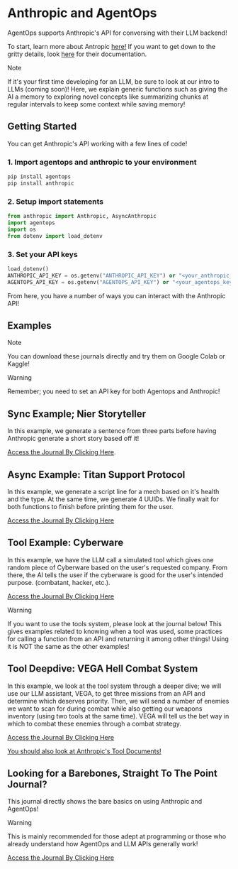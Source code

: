 # Anthropic and AgentOps

AgentOps supports Anthropic's API for conversing with their LLM backend!

To start, learn more about Antropic [here!](https://www.anthropic.com)
If you want to get down to the gritty details, look [here](https://docs.anthropic.com/en/docs/welcome) for their documentation.


> [!NOTE]
> If it's your first time developing for an LLM, be sure to look at our intro to LLMs (coming soon)! Here, we explain generic functions such as giving the AI a memory to exploring novel concepts like summarizing chunks at regular intervals to keep some context while saving memory!

## Getting Started

You can get Anthropic's API working with a few lines of code!

### 1. Import agentops and anthropic to your environment

```python
pip install agentops
pip install anthropic
```

### 2. Setup import statements

```python
from anthropic import Anthropic, AsyncAnthropic
import agentops
import os
from dotenv import load_dotenv
```

### 3. Set your API keys

```python
load_dotenv()
ANTHROPIC_API_KEY = os.getenv("ANTHROPIC_API_KEY") or "<your_anthropic_key>"
AGENTOPS_API_KEY = os.getenv("AGENTOPS_API_KEY") or "<your_agentops_key>"
```

From here, you have a number of ways you can interact with the Anthropic API!

## Examples

> [!NOTE]
> You can download these journals directly and try them on Google Colab or Kaggle!


> [!WARNING]
> Remember; you need to set an API key for both Agentops and Anthropic!


## Sync Example; Nier Storyteller

In this example, we generate a sentence from three parts before having Anthropic generate a short story based off it!

[Access the Journal By Clicking Here](./anthropic-example-sync.ipynb).

## Async Example: Titan Support Protocol

In this example, we generate a script line for a mech based on it's health and the type. At the same time, we generate 4 UUIDs. We finally wait for both functions to finish before printing them for the user.

[Access the Journal By Clicking Here](./anthropic-example-async.ipynb)

## Tool Example: Cyberware

In this example, we have the LLM call a simulated tool which gives one random piece of Cyberware based on the user's requested company. From there, the AI tells the user if the cyberware is good for the user's intended purpose. (combatant, hacker, etc.).

[Access the Journal By Clicking Here](./antrophic-example-tool.ipynb)




> [!WARNING]
> If you want to use the tools system, please look at the journal below! This gives examples related to knowing when a tool was used, some practices for calling a function from an API and returning it among other things! Using it is NOT the same as the other examples!


## Tool Deepdive: VEGA Hell Combat System

In this example, we look at the tool system through a deeper dive; we will use our LLM assistant, VEGA, to get three missions from an API and determine which deserves priority. Then, we will send a number of enemies we want to scan for during combat while also getting our weapons inventory (using two tools at the same time). VEGA will tell us the bet way in which to combat these enemies through a combat strategy.

[Access the Journal By Clicking Here](./agentops-anthropic-understanding-tools.ipynb)


[You should also look at Anthropic's Tool Documents!](https://docs.anthropic.com/en/docs/build-with-claude/tool-use)






## Looking for a Barebones, Straight To The Point Journal?

This journal directly shows the bare basics on using Anthropic and AgentOps!

> [!WARNING]
> This is mainly recommended for those adept at programming or those who already understand how AgentOps and LLM APIs generally work!

[Access the Journal By Clicking Here](./anthropic_example.ipynb)


